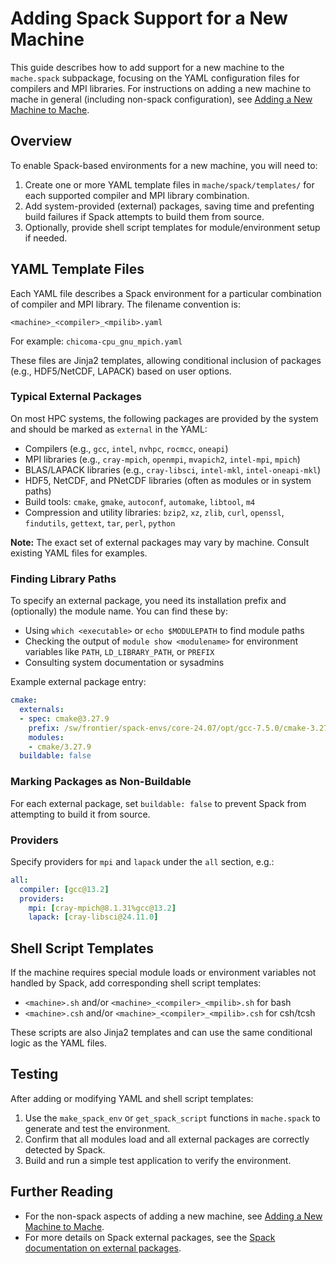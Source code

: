 # Adding Spack Support for a New Machine

This guide describes how to add support for a new machine to the `mache.spack`
subpackage, focusing on the YAML configuration files for compilers and MPI
libraries. For instructions on adding a new machine to mache in general
(including non-spack configuration), see
[Adding a New Machine to Mache](adding_new_machine.md).

## Overview

To enable Spack-based environments for a new machine, you will need to:

1. Create one or more YAML template files in `mache/spack/templates/` for each
   supported compiler and MPI library combination.
2. Add system-provided (external) packages, saving time and prefenting build
   failures if Spack attempts to build them from source.
3. Optionally, provide shell script templates for module/environment setup if
   needed.

## YAML Template Files

Each YAML file describes a Spack environment for a particular combination of compiler and MPI library. The filename convention is:

```
<machine>_<compiler>_<mpilib>.yaml
```

For example: `chicoma-cpu_gnu_mpich.yaml`

These files are Jinja2 templates, allowing conditional inclusion of packages
(e.g., HDF5/NetCDF, LAPACK) based on user options.

### Typical External Packages

On most HPC systems, the following packages are provided by the system and
should be marked as `external` in the YAML:

- Compilers (e.g., `gcc`, `intel`, `nvhpc`, `rocmcc`, `oneapi`)
- MPI libraries (e.g., `cray-mpich`, `openmpi`, `mvapich2`, `intel-mpi`,
  `mpich`)
- BLAS/LAPACK libraries (e.g., `cray-libsci`, `intel-mkl`, `intel-oneapi-mkl`)
- HDF5, NetCDF, and PNetCDF libraries (often as modules or in system paths)
- Build tools: `cmake`, `gmake`, `autoconf`, `automake`, `libtool`, `m4`
- Compression and utility libraries: `bzip2`, `xz`, `zlib`, `curl`, `openssl`,
  `findutils`, `gettext`, `tar`, `perl`, `python`

**Note:** The exact set of external packages may vary by machine. Consult existing YAML files for examples.

### Finding Library Paths

To specify an external package, you need its installation prefix and (optionally) the module name. You can find these by:

- Using `which <executable>` or `echo $MODULEPATH` to find module paths
- Checking the output of `module show <modulename>` for environment variables like `PATH`, `LD_LIBRARY_PATH`, or `PREFIX`
- Consulting system documentation or sysadmins

Example external package entry:

```yaml
cmake:
  externals:
  - spec: cmake@3.27.9
    prefix: /sw/frontier/spack-envs/core-24.07/opt/gcc-7.5.0/cmake-3.27.9-pyxnvhiskwepbw5itqyipzyhhfw3yitk
    modules:
    - cmake/3.27.9
  buildable: false
```

### Marking Packages as Non-Buildable

For each external package, set `buildable: false` to prevent Spack from attempting to build it from source.

### Providers

Specify providers for `mpi` and `lapack` under the `all` section, e.g.:

```yaml
all:
  compiler: [gcc@13.2]
  providers:
    mpi: [cray-mpich@8.1.31%gcc@13.2]
    lapack: [cray-libsci@24.11.0]
```

## Shell Script Templates

If the machine requires special module loads or environment variables not handled by Spack, add corresponding shell script templates:

- `<machine>.sh` and/or `<machine>_<compiler>_<mpilib>.sh` for bash
- `<machine>.csh` and/or `<machine>_<compiler>_<mpilib>.csh` for csh/tcsh

These scripts are also Jinja2 templates and can use the same conditional logic as the YAML files.

## Testing

After adding or modifying YAML and shell script templates:

1. Use the `make_spack_env` or `get_spack_script` functions in `mache.spack` to generate and test the environment.
2. Confirm that all modules load and all external packages are correctly detected by Spack.
3. Build and run a simple test application to verify the environment.

## Further Reading

- For the non-spack aspects of adding a new machine, see [Adding a New Machine to Mache](adding_new_machine.md).
- For more details on Spack external packages, see the [Spack documentation on external packages](https://spack.readthedocs.io/en/latest/build_settings.html#external-packages).

